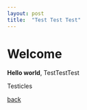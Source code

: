 ```yaml
---
layout: post
title:  "Test Test Test"
---
```


# Welcome

**Hello world**, TestTestTest

Testicles

[back](./)

